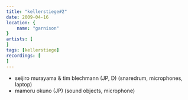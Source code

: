```yaml
---
title: "kellerstiege#2"
date: 2009-04-16
location: {
    name: "garnison"
}
artists: [
]
tags: [kellerstiege]
recordings: [
]
---
```

- seijiro murayama & tim blechmann (JP, D) (snaredrum, microphones, laptop)
- mamoru okuno (JP) (sound objects, microphone) 
